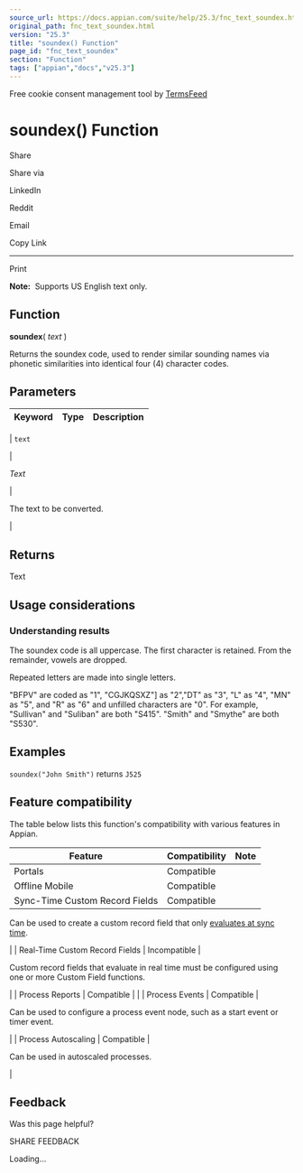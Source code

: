 ```yaml
---
source_url: https://docs.appian.com/suite/help/25.3/fnc_text_soundex.html
original_path: fnc_text_soundex.html
version: "25.3"
title: "soundex() Function"
page_id: "fnc_text_soundex"
section: "Function"
tags: ["appian","docs","v25.3"]
---
```



Free cookie consent management tool by [TermsFeed](https://www.termsfeed.com/)

# soundex() Function

Share

Share via

LinkedIn

Reddit

Email

Copy Link

* * *

Print

**Note:**  Supports US English text only.

## Function

**soundex**( _text_ )

Returns the soundex code, used to render similar sounding names via phonetic similarities into identical four (4) character codes.

## Parameters

| Keyword | Type | Description |
| --- | --- | --- |
|
`text`

 |

_Text_

 |

The text to be converted.

 |

## Returns

Text

## Usage considerations

### Understanding results

The soundex code is all uppercase. The first character is retained. From the remainder, vowels are dropped.

Repeated letters are made into single letters.

"BFPV" are coded as "1", "CGJKQSXZ"\] as "2","DT" as "3", "L" as "4", "MN" as "5", and "R" as "6" and unfilled characters are "0". For example, "Sullivan" and "Suliban" are both "S415". "Smith" and "Smythe" are both "S530".

## Examples

`soundex("John Smith")` returns `J525`

## Feature compatibility

The table below lists this function's compatibility with various features in Appian.

| Feature | Compatibility | Note |
| --- | --- | --- |
| Portals | Compatible |  |
| Offline Mobile | Compatible |  |
| Sync-Time Custom Record Fields | Compatible |
Can be used to create a custom record field that only [evaluates at sync time](custom-record-fields.html#prodlink-sync-time-evaluations).

 |
| Real-Time Custom Record Fields | Incompatible |

Custom record fields that evaluate in real time must be configured using one or more Custom Field functions.

 |
| Process Reports | Compatible |  |
| Process Events | Compatible |

Can be used to configure a process event node, such as a start event or timer event.

 |
| Process Autoscaling | Compatible |

Can be used in autoscaled processes.

 |

## Feedback

Was this page helpful?

SHARE FEEDBACK

Loading...
